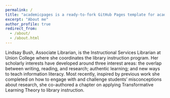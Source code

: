 ```yaml
---
permalink: /
title: "academicpages is a ready-to-fork GitHub Pages template for academic personal websites"
excerpt: "About me"
author_profile: true
redirect_from: 
  - /about/
  - /about.html
---
```


Lindsay Bush, Associate Librarian, is the Instructional Services Librarian at Union College where she coordinates the library instruction program. Her scholarly interests have developed around three interest areas: the overlap between writing, reading, and research; authentic learning; and new ways to teach information literacy. Most recently, inspired by previous work she completed on how to engage with and challenge students’ misconceptions about research, she co-authored a chapter on applying Transformative Learning Theory to library instruction.  
